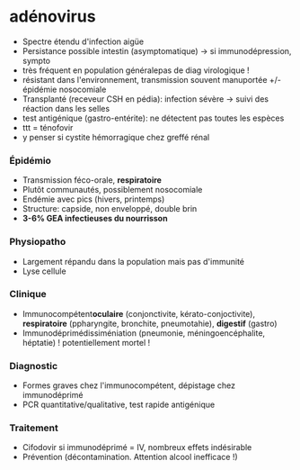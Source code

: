 # adénovirus



- Spectre étendu d'infection aigüe 
- Persistance possible intestin (asymptomatique) -> si immunodépression, sympto 
- très fréquent en population généralepas de diag virologique ! 
- résistant dans l'environnement, transmission souvent manuportée +/- épidémie nosocomiale 
- Transplanté (receveur CSH en pédia): infection sévère -> suivi des réaction dans les selles 
- test antigénique (gastro-entérite): ne détectent pas toutes les espèces 
- ttt = ténofovir 
- y penser si cystite hémorragique chez greffé rénal 


### Épidémio


- Transmission féco-orale, **respiratoire** 
- Plutôt communautés, possiblement nosocomiale 
- Endémie avec pics (hivers, printemps) 
- Structure: capside, non enveloppé, double brin 
- **3-6% GEA infectieuses du nourrisson** 


### Physiopatho


- Largement répandu dans la population mais pas d'immunité 
- Lyse cellule 


### Clinique


- Immunocompétent**oculaire** (conjonctivite, kérato-conjoctivite), **respiratoire** (ppharyngite, bronchite, pneumotahie), **digestif** (gastro) 
- Immunodéprimédissiméniation (pneumonie, méningoencéphalite, héptatie) ! potentiellement mortel ! 


### Diagnostic


- Formes graves chez l'immunocompétent, dépistage chez immunodéprimé 
- PCR quantitative/qualitative, test rapide antigénique 


### Traitement


- Cifodovir si immunodéprimé = IV, nombreux effets indésirable 
- Prévention (décontamination. Attention alcool inefficace !) 

